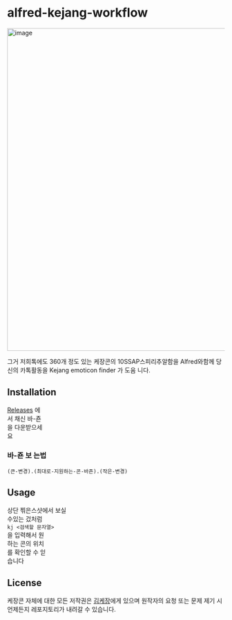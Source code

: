 # alfred-kejang-workflow

<img width="746" alt="image" src="https://user-images.githubusercontent.com/26380261/187373246-2f606ab6-5071-4069-8c75-28a1de455c4c.png">

그거 저희톡에도 360개 정도 있는 케장콘의 10SSAP스피리추알함을 Alfred와함께 당신의 카톡활동을 Kejang emoticon finder 가 도움 니다.

## Installation
[Releases](https://github.com/Sn-Kinos/alfred-kejang-workflow/releases) 에<br>서 채신 바-죤<br>을 다운받으세<br>요

### 바-죤 보 는법
```
(큰-변경).(최대로-지원하는-콘-바죤).(작은-변경)
```

## Usage

상단 찎은스샷에서 보실<br>수있는 겄처럼<br>`kj <검색할 문자열>`<br>을 입력해서 원<br>하는 콘의 위치<br>를 확인할 수 읻<br>습니다

## License
케장콘 자체에 대한 모든 저작권은 [김케장](https://www.twitch.tv/k_kejang)에게 있으며 원작자의 요청 또는 문제 제기 시 언제든지 레포지토리가 내려갈 수 있습니다.
